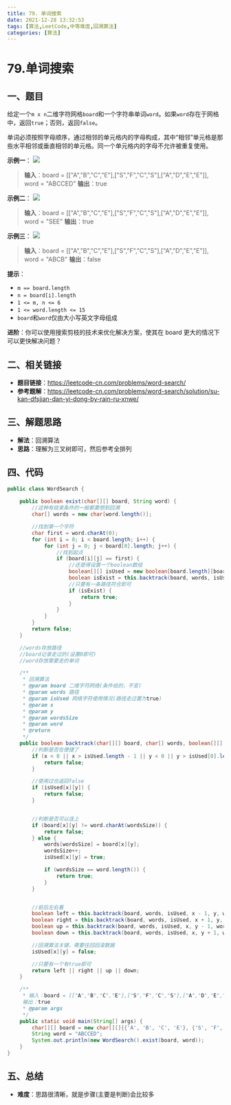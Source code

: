 ```yaml
---
title: 79. 单词搜索
date: 2021-12-28 13:32:53
tags: [算法,LeetCode,中等难度,回溯算法]
categories: [算法]
---
```


# 79.单词搜索
## 一、题目
给定一个`m x n`二维字符网格`board`和一个字符串单词`word`。如果`word`存在于网格中，返回`true`；否则，返回`false`。

单词必须按照字母顺序，通过相邻的单元格内的字母构成，其中“相邻”单元格是那些水平相邻或垂直相邻的单元格。同一个单元格内的字母不允许被重复使用。

**示例一**：
![](/images/algorithm/单词搜索1.png)
>**输入**：board = [["A","B","C","E"],["S","F","C","S"],["A","D","E","E"]], word = "ABCCED"
>**输出**：true

**示例二**：
![](/images/algorithm/单词搜索2.png)
>**输入**：board = [["A","B","C","E"],["S","F","C","S"],["A","D","E","E"]], word = "SEE"
>**输出**：true

**示例三**：
![](/images/algorithm/单词搜索3.png)
>**输入**：board = [["A","B","C","E"],["S","F","C","S"],["A","D","E","E"]], word = "ABCB"
>**输出**：false

**提示**：
* `m == board.length`
* `n = board[i].length`
* `1 <= m, n <= 6`
* `1 <= word.length <= 15`
* `board`和`word`仅由大小写英文字母组成

**进阶**：你可以使用搜索剪枝的技术来优化解决方案，使其在 board 更大的情况下可以更快解决问题？

## 二、相关链接
* **题目链接**：https://leetcode-cn.com/problems/word-search/
* **参考题解**：https://leetcode-cn.com/problems/word-search/solution/su-kan-dfsjian-dan-yi-dong-by-rain-ru-xnwe/

## 三、解题思路
* **解法**：回溯算法
* **思路**：理解为三叉树即可，然后参考全排列

## 四、代码
```java
public class WordSearch {
    
    public boolean exist(char[][] board, String word) {
        //这种有结束条件的一般都要想到回溯
        char[] words = new char[word.length()];

        //找到第一个字符
        char first = word.charAt(0);
        for (int i = 0; i < board.length; i++) {
            for (int j = 0; j < board[0].length; j++) {
                //找到起点
                if (board[i][j] == first) {
                    //还是得设置一个boolean数组
                    boolean[][] isUsed = new boolean[board.length][board[0].length];
                    boolean isExist = this.backtrack(board, words, isUsed, i, j, 0, word);
                    //只要有一条路径符合即可
                    if (isExist) {
                        return true;
                    }
                }
            }
        }
        return false;
    }

    //words存放路径
    //board记录走过的(设置0即可)
    //word存放需要走的单词

    /**
     * 回溯算法
     * @param board 二维字符网络(条件给的，不变)
     * @param words 路径
     * @param isUsed 网络字符使用情况(路径走过置为true)
     * @param x
     * @param y
     * @param wordsSize
     * @param word
     * @return
     */
    public boolean backtrack(char[][] board, char[] words, boolean[][] isUsed, int x, int y, int wordsSize, String word) {
        //判断是否在便捷了
        if (x < 0 || x > isUsed.length - 1 || y < 0 || y > isUsed[0].length - 1) {
            return false;
        }

        //使用过也返回false
        if (isUsed[x][y]) {
            return false;
        }


        //判断是否可以连上
        if (board[x][y] != word.charAt(wordsSize)) {
            return false;
        } else {
            words[wordsSize] = board[x][y];
            wordsSize++;
            isUsed[x][y] = true;

            if (wordsSize == word.length()) {
                return true;
            }
        }


        //前后左右看
        boolean left = this.backtrack(board, words, isUsed, x - 1, y, wordsSize, word);
        boolean right = this.backtrack(board, words, isUsed, x + 1, y, wordsSize, word);
        boolean up = this.backtrack(board, words, isUsed, x, y - 1, wordsSize, word);
        boolean down = this.backtrack(board, words, isUsed, x, y + 1, wordsSize, word);

        //回溯算法关键，需要往回回滚数据
        isUsed[x][y] = false;

        //只要有一个有true即可
        return left || right || up || down;
    }

    /**
     * 输入：board = [["A","B","C","E"],["S","F","C","S"],["A","D","E","E"]], word = "ABCCED"
     输出：true
     * @param args
     */
    public static void main(String[] args) {
        char[][] board = new char[][]{{'A', 'B', 'C', 'E'}, {'S', 'F', 'C', 'S'}, {'A', 'D', 'E', 'E'}};
        String word = "ABCCED";
        System.out.println(new WordSearch().exist(board, word));
    }
}
```

## 五、总结
* **难度**：思路很清晰，就是步骤(主要是判断)会比较多